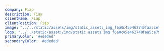 ```yaml
---
company: Fiap
description: Fiap
clientName: Fiap
clientPosition: Fiap
image: "../../static/assets/img/static_assets_img_f6a0c45e462740faa5ce79852d46acb6.jpg"
logo: "../../static/assets/img/static_assets_img_f6a0c45e462740faa5ce79852d46acb6.jpg"
primaryColor: '#ededed'
secondaryColor: '#ededed'
---
```

